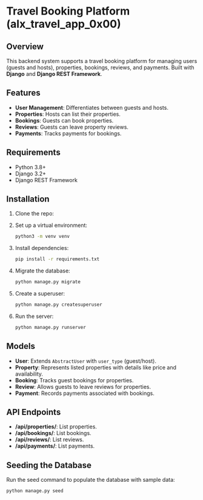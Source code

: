 # Travel Booking Platform (alx_travel_app_0x00)

## Overview
This backend system supports a travel booking platform for managing users (guests and hosts), properties, bookings, reviews, and payments. Built with **Django** and **Django REST Framework**.

## Features
- **User Management**: Differentiates between guests and hosts.
- **Properties**: Hosts can list their properties.
- **Bookings**: Guests can book properties.
- **Reviews**: Guests can leave property reviews.
- **Payments**: Tracks payments for bookings.

## Requirements
- Python 3.8+
- Django 3.2+
- Django REST Framework

## Installation

1. Clone the repo:


2. Set up a virtual environment:
    ```bash
    python3 -m venv venv
    ```

3. Install dependencies:
    ```bash
    pip install -r requirements.txt
    ```

4. Migrate the database:
    ```bash
    python manage.py migrate
    ```

5. Create a superuser:
    ```bash
    python manage.py createsuperuser
    ```

6. Run the server:
    ```bash
    python manage.py runserver
    ```

## Models

- **User**: Extends `AbstractUser` with `user_type` (guest/host).
- **Property**: Represents listed properties with details like price and availability.
- **Booking**: Tracks guest bookings for properties.
- **Review**: Allows guests to leave reviews for properties.
- **Payment**: Records payments associated with bookings.

## API Endpoints

- **/api/properties/**: List properties.
- **/api/bookings/**: List bookings.
- **/api/reviews/**: List reviews.
- **/api/payments/**: List payments.

## Seeding the Database

Run the seed command to populate the database with sample data:

```bash
python manage.py seed
